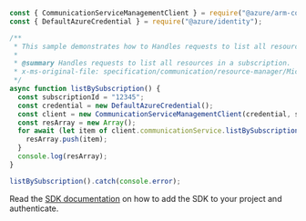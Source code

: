 ```javascript
const { CommunicationServiceManagementClient } = require("@azure/arm-communication");
const { DefaultAzureCredential } = require("@azure/identity");

/**
 * This sample demonstrates how to Handles requests to list all resources in a subscription.
 *
 * @summary Handles requests to list all resources in a subscription.
 * x-ms-original-file: specification/communication/resource-manager/Microsoft.Communication/stable/2020-08-20/examples/listBySubscription.json
 */
async function listBySubscription() {
  const subscriptionId = "12345";
  const credential = new DefaultAzureCredential();
  const client = new CommunicationServiceManagementClient(credential, subscriptionId);
  const resArray = new Array();
  for await (let item of client.communicationService.listBySubscription()) {
    resArray.push(item);
  }
  console.log(resArray);
}

listBySubscription().catch(console.error);
```

Read the [SDK documentation](https://github.com/Azure/azure-sdk-for-js/blob/%40azure%2Farm-communication_3.0.1/sdk/communication/arm-communication/README.md) on how to add the SDK to your project and authenticate.
